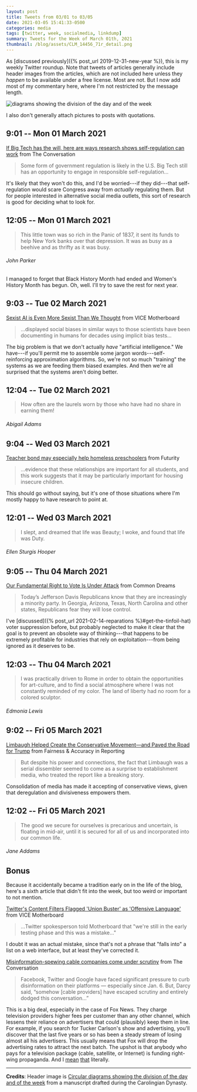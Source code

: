 ```yaml
---
layout: post
title: Tweets from 03/01 to 03/05
date: 2021-03-05 15:41:33-0500
categories: media
tags: [twitter, week, socialmedia, linkdump]
summary: Tweets for the Week of March 01th, 2021
thumbnail: /blog/assets/CLM_14456_71r_detail.png
---
```


As [discussed previously]({% post_url 2019-12-31-new-year %}), this is my weekly Twitter roundup.  Note that tweets of articles generally include header images from the articles, which are not included here unless they *happen* to be available under a free license.  Most are not.  But I now add most of my commentary here, where I'm not restricted by the message length.

![diagrams showing the division of the day and of the week](/blog/assets/CLM_14456_71r_detail.png "diagrams showing the division of the day and of the week")

I also don't generally attach pictures to posts with quotations.

## 9:01 -- Mon 01 March 2021

[<i class="fab fa-twitter-square"></i>](https://jcolag.github.io/twitter/1366388000943267847) [If Big Tech has the will, here are ways research shows self-regulation can work](https://theconversation.com/if-big-tech-has-the-will-here-are-ways-research-shows-self-regulation-can-work-154248) from The Conversation

 > Some form of government regulation is likely in the U.S. Big Tech still has an opportunity to engage in responsible self-regulation...

It's likely that they won't do this, and I'd be worried---if they did---that self-regulation would scare Congress away from *actually* regulating them.  But for people interested in alternative social media outlets, this sort of research is good for deciding what to look for.

## 12:05 -- Mon 01 March 2021

[<i class="fab fa-twitter"></i>](https://jcolag.github.io/twitter/1366434306198024193)

 > This little town was so rich in the Panic of 1837, it sent its funds to help New York banks over that depression. It was as busy as a beehive and as thrifty as it was busy.

###### John Parker

I managed to forget that Black History Month had ended and Women's History Month has begun.  Oh, well.  I'll try to save the rest for next year.

## 9:03 -- Tue 02 March 2021

[<i class="fab fa-twitter-square"></i>](https://jcolag.github.io/twitter/1366750892263944194) [Sexist AI is Even More Sexist Than We Thought](https://www.vice.com/en/article/y3gj3v/sexist-ai-is-even-more-sexist-than-we-thought) from VICE Motherboard

 > ...displayed social biases in similar ways to those scientists have been documenting in humans for decades using implicit bias tests...

The big problem is that we don't actually *have* "artificial intelligence."  We have---if you'll permit me to assemble some jargon words---self-reinforcing approximation algorithms.  So, we're not so much "training" the systems as we are feeding them biased examples.  And then we're all surprised that the systems aren't doing better.

## 12:04 -- Tue 02 March 2021

[<i class="fab fa-twitter"></i>](https://jcolag.github.io/twitter/1366796442359111682)

 > How often are the laurels worn by those who have had no share in earning them!

###### Abigail Adams

## 9:04 -- Wed 03 March 2021

[<i class="fab fa-twitter-square"></i>](https://jcolag.github.io/twitter/1367113531812888578) [Teacher bond may especially help homeless preschoolers](https://www.futurity.org/teacher-bond-homeless-preschoolers-2521762/) from Futurity

 > ...evidence that these relationships are important for all students, and this work suggests that it may be particularly important for housing insecure children.

This should go without saying, but it's one of those situations where I'm mostly happy to have research to point at.

## 12:01 -- Wed 03 March 2021

[<i class="fab fa-twitter"></i>](https://jcolag.github.io/twitter/1367158075149418506)

 > I slept, and dreamed that life was Beauty; I woke, and found that life was Duty.

###### Ellen Sturgis Hooper

## 9:05 -- Thu 04 March 2021

[<i class="fab fa-twitter-square"></i>](https://jcolag.github.io/twitter/1367476171215007746) [Our Fundamental Right to Vote Is Under Attack](https://www.commondreams.org/views/2021/02/23/our-fundamental-right-vote-under-attack) from Common Dreams

 > Today’s Jefferson Davis Republicans know that they are increasingly a minority party. In Georgia, Arizona, Texas, North Carolina and other states, Republicans fear they will lose control.

I've [discussed]({% post_url 2021-02-14-reparations %}#get-the-tinfoil-hat) voter suppression before, but probably neglected to make it clear that the goal is to prevent an obsolete way of thinking---that happens to be extremely profitable for industries that rely on exploitation---from being ignored as it deserves to be.

## 12:03 -- Thu 04 March 2021

[<i class="fab fa-twitter"></i>](https://jcolag.github.io/twitter/1367520966335733761)

 > I was practically driven to Rome in order to obtain the opportunities for art-culture, and to find a social atmosphere where I was not constantly reminded of my color. The land of liberty had no room for a colored sculptor.

###### Edmonia Lewis

## 9:02 -- Fri 05 March 2021

[<i class="fab fa-twitter-square"></i>](https://jcolag.github.io/twitter/1367837804193980420) [Limbaugh Helped Create the Conservative Movement—and Paved the Road for Trump](https://fair.org/home/limbaugh-helped-create-the-conservative-movement-and-paved-the-road-for-trump/) from Fairness & Accuracy in Reporting

 > But despite his power and connections, the fact that Limbaugh was a serial dissembler seemed to come as a surprise to establishment media, who treated the report like a breaking story.

Consolidation of media has made it accepting of conservative views, given that deregulation and divisiveness empowers them.

## 12:02 -- Fri 05 March 2021

[<i class="fab fa-twitter"></i>](https://jcolag.github.io/twitter/1367883102526173184)

 > The good we secure for ourselves is precarious and uncertain, is floating in mid-air, until it is secured for all of us and incorporated into our common life.

###### Jane Addams

## Bonus

Because it accidentally became a tradition early on in the life of the blog, here's a sixth article that didn't fit into the week, but too weird or important to not mention.

<i class="fas fa-square"></i> [Twitter's Content Filters Flagged 'Union Buster' as 'Offensive Language'](https://www.vice.com/en/article/qjp94x/twitter-union-buster-filter) from VICE Motherboard

 > ...Twitter spokesperson told Motherboard that "we're still in the early testing phase and this was a mistake..."

I doubt it was an actual mistake, since that's not a phrase that "falls into" a list on a web interface, but at least they've corrected it.

<i class="fas fa-square"></i> [Misinformation-spewing cable companies come under scrutiny](https://theconversation.com/misinformation-spewing-cable-companies-come-under-scrutiny-153704) from The Conversation

 > Facebook, Twitter and Google have faced significant pressure to curb disinformation on their platforms — especially since Jan. 6. But, Darcy said, “somehow [cable providers] have escaped scrutiny and entirely dodged this conversation...”

This is a big deal, especially in the case of Fox News.  They charge television providers higher fees per customer than any other channel, which lessens their reliance on advertisers that could (plausibly) keep them in line.  For example, if you search for Tucker Carlson's show and advertising, you'll discover that the last five years or so has been a steady stream of losing almost all his advertisers.  This usually means that Fox will drop the advertising rates to attract the next batch.  The upshot is that anybody who pays for a television package (cable, satellite, or Internet) is funding right-wing propaganda.  And I [mean](https://www.salon.com/2013/10/19/the_birth_of_fox_news/) [that](https://gawker.com/5814150/roger-ailes-secret-nixon-era-blueprint-for-fox-news) literally.

* * *

**Credits**:  Header image is [Circular diagrams showing the division of the day and of the week](https://en.wikipedia.org/wiki/Week#/media/File:CLM_14456_71r_detail.jpg) from a manuscript drafted during the Carolingian Dynasty.
